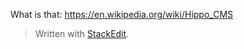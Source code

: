What is that:
https://en.wikipedia.org/wiki/Hippo_CMS




> Written with [StackEdit](https://stackedit.io/).
<!--stackedit_data:
eyJoaXN0b3J5IjpbLTExNDYxNjYxNF19
-->